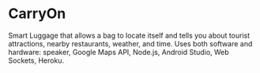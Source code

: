 # CarryOn
Smart Luggage that allows a bag to locate itself and tells you about tourist attractions, nearby restaurants, weather, and time. 
Uses both software and hardware: speaker, Google Maps API, Node.js, Android Studio, Web Sockets, Heroku.
